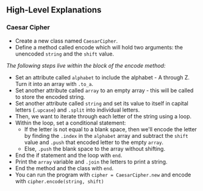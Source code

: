 ## High-Level Explanations

### Caesar Cipher
- Create a new class named `CaesarCipher`.
- Define a method called encode which will hold two arguments: the unencoded `string` and the `shift` value.

*The following steps live within the block of the encode method:*
- Set an attribute called `alphabet` to include the alphabet - A through Z. Turn it into an array with `.to_a`.
- Set another attribute called `array` to an empty array - this will be called to store the encoded string.
- Set another attribute called `string` and set its value to itself in capital letters (`.upcase`) and `.split` into individual letters.
- Then, we want to iterate through each letter of the string using a loop.
- Within the loop, set a conditional statement:
  - If the letter is not equal to a blank space, then we'll encode the letter by finding the `.index` in the `alphabet` array and subtract the `shift` value and `.push` that encoded letter to the empty `array`.
  - Else, `.push` the blank space to the array without shifting.
- End the if statement and the loop with `end`.
- Print the `array` variable and `.join` the letters to print a string.
- End the method and the class with `end`.
- You can run the program with `cipher = CaesarCipher.new` and encode with `cipher.encode(string, shift)`
